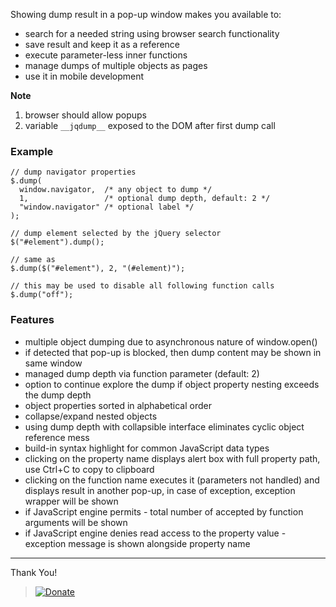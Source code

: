 Showing dump result in a pop-up window makes you available to:
  * search for a needed string using browser search functionality
  * save result and keep it as a reference
  * execute parameter-less inner functions
  * manage dumps of multiple objects as pages
  * use it in mobile development

**Note**
  1. browser should allow popups
  1. variable `__jqdump__` exposed to the DOM after first dump call

### Example ###
```
// dump navigator properties
$.dump(
  window.navigator,  /* any object to dump */
  1,                 /* optional dump depth, default: 2 */
  "window.navigator" /* optional label */
);

// dump element selected by the jQuery selector
$("#element").dump();

// same as
$.dump($("#element"), 2, "(#element)");

// this may be used to disable all following function calls
$.dump("off");
```

### Features ###
  * multiple object dumping due to asynchronous nature of window.open()
  * if detected that pop-up is blocked, then dump content may be shown in same window
  * managed dump depth via function parameter (default: 2)
  * option to continue explore the dump if object property nesting exceeds the dump depth
  * object properties sorted in alphabetical order
  * collapse/expand nested objects
  * using dump depth with collapsible interface eliminates cyclic object reference mess
  * build-in syntax highlight for common JavaScript data types
  * clicking on the property name displays alert box with full property path, use Ctrl+C to copy to clipboard
  * clicking on the function name executes it (parameters not handled) and displays result in another pop-up, in case of exception, exception wrapper will be shown
  * if JavaScript engine permits - total number of accepted by function arguments will be shown
  * if JavaScript engine denies read access to the property value - exception message is shown alongside property name


---

Thank You!
<a href='https://www.paypal.com/cgi-bin/webscr?cmd=_s-xclick&hosted_button_id=DRNSD68Q9PPGU' title='Donate'>
<blockquote><img src='https://www.paypalobjects.com/en_US/i/btn/btn_donateCC_LG_global.gif' alt='Donate' />
</a>